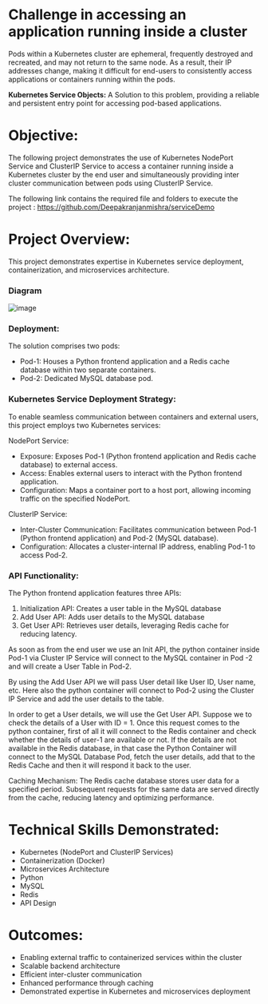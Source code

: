 # **Challenge in accessing an application running inside a cluster**
Pods within a Kubernetes cluster are ephemeral, frequently destroyed and recreated, and may not return to the same node.
As a result, their IP addresses change, making it difficult for end-users to consistently access applications or containers running within the pods.

**Kubernetes Service Objects:** A Solution to this problem, providing a reliable and persistent entry point for accessing pod-based applications.

# **Objective:**
 The following project demonstrates the use of Kubernetes NodePort Service and ClusterIP Service to access a container running inside a Kubernetes cluster by the end user and simultaneously providing inter cluster communication between pods using ClusterIP Service.  

 The following link contains the required file and folders to execute the project : https://github.com/Deepakranjanmishra/serviceDemo

# **Project Overview:**
This project demonstrates expertise in Kubernetes service deployment, containerization, and microservices architecture.

### Diagram

![image](https://github.com/user-attachments/assets/1374e7b9-4c5e-40a8-9341-677039d71139)


### Deployment:

The solution comprises two pods:
- Pod-1: Houses a Python frontend application and a Redis cache database within two separate containers.
- Pod-2: Dedicated MySQL database pod.

### Kubernetes Service Deployment Strategy:

To enable seamless communication between containers and external users, this project employs two Kubernetes services:

NodePort Service:

- Exposure: Exposes Pod-1 (Python frontend application and Redis cache database) to external access.
- Access: Enables external users to interact with the Python frontend application.
- Configuration: Maps a container port to a host port, allowing incoming traffic on the specified NodePort.

ClusterIP Service:

- Inter-Cluster Communication: Facilitates communication between Pod-1 (Python frontend application) and Pod-2 (MySQL database).
- Configuration: Allocates a cluster-internal IP address, enabling Pod-1 to access Pod-2.


### API Functionality:
The Python frontend application features three APIs:

1)	Initialization API:  Creates a user table in the MySQL database
2)	Add User API:    Adds user details to the MySQL database
3)	Get User API:   Retrieves user details, leveraging Redis cache for reducing latency.


As soon as from the end user we use an Init API, the python container inside Pod-1 via Cluster IP Service will connect to the MySQL container in Pod -2 and will create a User Table in Pod-2.

By using the Add User API we will pass User detail like User ID, User name, etc.
Here also the python container will connect to Pod-2 using the Cluster IP Service and add the user details to the table.

In order to get a User details, we will use the Get User API.
Suppose we to check the details of a User with ID = 1.
    Once this request comes to the python container, first of all it will connect to the Redis container and        check whether the details of user-1 are available or not. If the details are not available in the Redis database, in that case the Python Container will connect to the MySQL Database Pod, fetch the user details, add that to the Redis Cache and then it will respond it back to the user.

Caching Mechanism:
The Redis cache database stores user data for a specified period. Subsequent requests for the same data are served directly from the cache, reducing latency and optimizing performance.







# **Technical Skills Demonstrated:**

- Kubernetes (NodePort and ClusterIP Services)
- Containerization (Docker)
- Microservices Architecture
- Python
- MySQL
- Redis
- API Design

# **Outcomes:**

- Enabling external traffic to containerized services within the cluster
- Scalable backend architecture
- Efficient inter-cluster communication
- Enhanced performance through caching
- Demonstrated expertise in Kubernetes and microservices deployment




